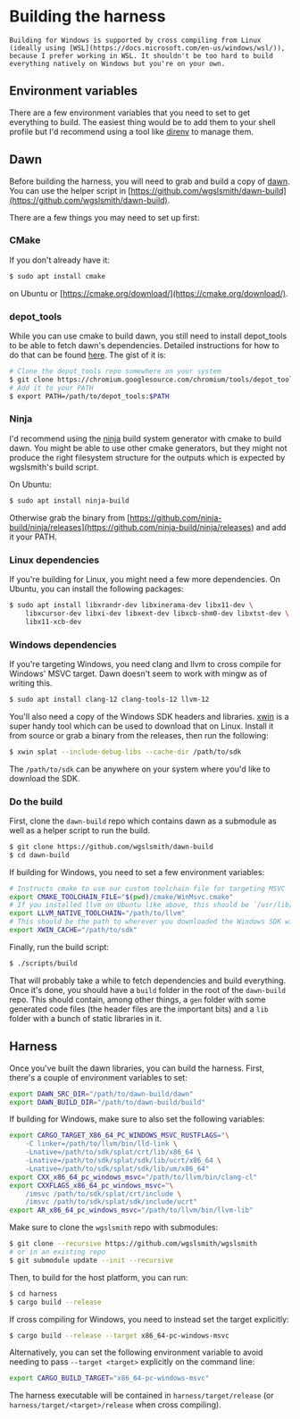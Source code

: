 # Building the harness

```admonish info
Building for Windows is supported by cross compiling from Linux (ideally using [WSL](https://docs.microsoft.com/en-us/windows/wsl/)), because I prefer working in WSL. It shouldn't be too hard to build everything natively on Windows but you're on your own.
```

## Environment variables

There are a few environment variables that you need to set to get everything to build. The easiest thing would be to add them to your shell profile but I'd recommend using a tool like [direnv](https://github.com/direnv/direnv) to manage them.

## Dawn

Before building the harness, you will need to grab and build a copy of [dawn](https://dawn.googlesource.com/dawn). You can use the helper script in [https://github.com/wgslsmith/dawn-build](https://github.com/wgslsmith/dawn-build).

There are a few things you may need to set up first:

### CMake

If you don't already have it:

```sh
$ sudo apt install cmake
```

on Ubuntu or [https://cmake.org/download/](https://cmake.org/download/).

### depot_tools

While you can use cmake to build dawn, you still need to install depot_tools to be able to fetch dawn's dependencies. Detailed instructions for how to do that can be found [here](https://commondatastorage.googleapis.com/chrome-infra-docs/flat/depot_tools/docs/html/depot_tools_tutorial.html#_setting_up). The gist of it is:

```sh
# Clone the depot_tools repo somewhere on your system
$ git clone https://chromium.googlesource.com/chromium/tools/depot_tools.git
# Add it to your PATH
$ export PATH=/path/to/depot_tools:$PATH
```

### Ninja

I'd recommend using the [ninja](https://ninja-build.org/) build system generator with cmake to build dawn. You might be able to use other cmake generators, but they might not produce the right filesystem structure for the outputs which is expected by wgslsmith's build script.

On Ubuntu:

```sh
$ sudo apt install ninja-build
```

Otherwise grab the binary from [https://github.com/ninja-build/ninja/releases](https://github.com/ninja-build/ninja/releases) and add it your PATH.

### Linux dependencies

If you're building for Linux, you might need a few more dependencies. On Ubuntu, you can install the following packages:

```sh
$ sudo apt install libxrandr-dev libxinerama-dev libx11-dev \
    libxcursor-dev libxi-dev libxext-dev libxcb-shm0-dev libxtst-dev \
    libx11-xcb-dev
```

### Windows dependencies

If you're targeting Windows, you need clang and llvm to cross compile for Windows' MSVC target. Dawn doesn't seem to work with mingw as of writing this.

```sh
$ sudo apt install clang-12 clang-tools-12 llvm-12
```

You'll also need a copy of the Windows SDK headers and libraries. [xwin](https://github.com/Jake-Shadle/xwin) is a super handy tool which can be used to download that on Linux. Install it from source or grab a binary from the releases, then run the following:

```sh
$ xwin splat --include-debug-libs --cache-dir /path/to/sdk
```

The `/path/to/sdk` can be anywhere on your system where you'd like to download the SDK.

### Do the build

First, clone the `dawn-build` repo which contains dawn as a submodule as well as a helper script to run the build.

```sh
$ git clone https://github.com/wgslsmith/dawn-build
$ cd dawn-build
```

If building for Windows, you need to set a few environment variables:

```sh
# Instructs cmake to use our custom toolchain file for targeting MSVC
export CMAKE_TOOLCHAIN_FILE="$(pwd)/cmake/WinMsvc.cmake"
# If you installed llvm on Ubuntu like above, this should be `/usr/lib/llvm-12`
export LLVM_NATIVE_TOOLCHAIN="/path/to/llvm"
# This should be the path to wherever you downloaded the Windows SDK with xwin
export XWIN_CACHE="/path/to/sdk"
```

Finally, run the build script:

```sh
$ ./scripts/build
```

That will probably take a while to fetch dependencies and build everything. Once it's done, you should have a `build` folder in the root of the `dawn-build` repo. This should contain, among other things, a `gen` folder with some generated code files (the header files are the important bits) and a `lib` folder with a bunch of static libraries in it.

## Harness

Once you've built the dawn libraries, you can build the harness. First, there's a couple of environment variables to set:

```sh
export DAWN_SRC_DIR="/path/to/dawn-build/dawn"
export DAWN_BUILD_DIR="/path/to/dawn-build/build"
```

If building for Windows, make sure to also set the following variables:

```sh
export CARGO_TARGET_X86_64_PC_WINDOWS_MSVC_RUSTFLAGS="\
    -C linker=/path/to/llvm/bin/lld-link \
    -Lnative=/path/to/sdk/splat/crt/lib/x86_64 \
    -Lnative=/path/to/sdk/splat/sdk/lib/ucrt/x86_64 \
    -Lnative=/path/to/sdk/splat/sdk/lib/um/x86_64"
export CXX_x86_64_pc_windows_msvc="/path/to/llvm/bin/clang-cl"
export CXXFLAGS_x86_64_pc_windows_msvc="\
    /imsvc /path/to/sdk/splat/crt/include \
    /imsvc /path/to/sdk/splat/sdk/include/ucrt"
export AR_x86_64_pc_windows_msvc="/path/to/llvm/bin/llvm-lib"
```

Make sure to clone the `wgslsmith` repo with submodules:

```sh
$ git clone --recursive https://github.com/wgslsmith/wgslsmith
# or in an existing repo
$ git submodule update --init --recursive
```

Then, to build for the host platform, you can run:

```sh
$ cd harness
$ cargo build --release
```

If cross compiling for Windows, you need to instead set the target explicitly:

```sh
$ cargo build --release --target x86_64-pc-windows-msvc
```

Alternatively, you can set the following environment variable to avoid needing to pass `--target <target>` explicitly on the command line:

```sh
export CARGO_BUILD_TARGET="x86_64-pc-windows-msvc"
```

The harness executable will be contained in `harness/target/release` (or `harness/target/<target>/release` when cross compiling).
